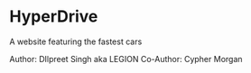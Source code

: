 # HyperDrive
A website featuring the fastest cars

Author: DIlpreet Singh aka LEGION
Co-Author: Cypher Morgan
